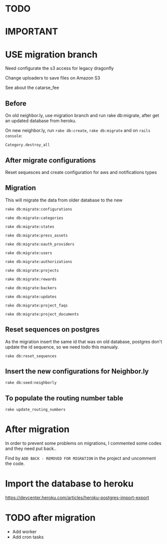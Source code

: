 # TODO

# IMPORTANT

# USE migration branch

Need configurate the s3 access for legacy dragonfly

Change uploaders to save files on Amazon S3

See about the catarse_fee

## Before

On old neighbor.ly, use migration branch and run rake db:migrate, after get an updated database from heroku.

On new neighbor.ly, run `rake db:create`, `rake db:migrate` and on `rails console`: 
	
	Category.destroy_all
	

## After migrate configurations

Reset sequesces and create configuration for aws and notifications types


## Migration

This will migrate the data from older database to the new
	
	rake db:migrate:configurations
	
	rake db:migrate:categories
	
	rake db:migrate:states
	
	rake db:migrate:press_assets
	
	rake db:migrate:oauth_providers
		
	rake db:migrate:users
	
	rake db:migrate:authorizations
	
	rake db:migrate:projects
	
	rake db:migrate:rewards
	
	rake db:migrate:backers
	
	rake db:migrate:updates
	
	rake db:migrate:project_faqs
	
	rake db:migrate:project_documents


## Reset sequences on postgres

As the migration insert the same id that was on old database, postgres don't update the id sequence, so we need todo this manualy.

	rake db:reset_sequences

## Insert the new configurations for Neighbor.ly

	rake db:seed:neighborly


## To populate the routing number table


	rake update_routing_numbers

# After migration

In order to prevent some problems on migrations, I commented some codes and they need put back..

Find by `ADD BACK - REMOVED FOR MIGRATION` in the project and uncomment the code.


# Import the database to heroku

https://devcenter.heroku.com/articles/heroku-postgres-import-export

# TODO after migration

- Add worker
- Add cron tasks
